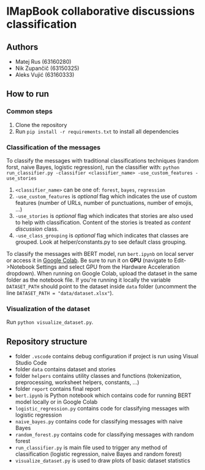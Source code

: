 
# IMapBook collaborative discussions classification

## Authors
- Matej Rus (63160280)
- Nik Zupančič (63150325)
- Aleks Vujić (63160333)

## How to run
### Common steps
1. Clone the repository
2. Run `pip install -r requirements.txt` to install all dependencies

### Classification of the messages 
To classify the messages with traditional classifications techniques (random forst, naive Bayes, logistic regression), run the classifier with: `python run_classifier.py -classifier <classifier_name> -use_custom_features -use_stories`
1. `<classifier_name>` can be one of: `forest`, `bayes`, `regression`
2. `-use_custom_features` is *optional* flag which indicates the use of custom features (number of URLs, number of punctuations, number of emojis, ...)
3. `-use_stories` is *optional* flag which indicates that stories are also used to help with classification. Content of the stories is treated as *content discussion* class.
4. `-use_class_grouping` is *optional* flag which indicates that classes are grouped. Look at helper/constants.py to see default class grouping.

To classify the messages with BERT model, run `bert.ipynb` on local server or access it in [Google Colab](https://colab.research.google.com/drive/1leHD3ptQg8NOd-YoN4FGleYOKCwEZ8CL?usp=sharing). Be sure to run it on **GPU** (navigate to Edit->Notebook Settings and select GPU from the Hardware Acceleration dropdown). When running on Google Colab, upload the dataset in the same folder as the notebook file.
If you're running it locally the variable `DATASET_PATH` should point to the dataset inside `data` folder (uncomment the line `DATASET_PATH = "data/dataset.xlsx"`).


### Visualization of the dataset
Run `python visualize_dataset.py`.

## Repository structure
- folder `.vscode` contains debug configuration if project is run using Visual Studio Code
- folder `data` contains dataset and stories
- folder `helpers` contains utility classes and functions (tokenization, preprocessing, worksheet helpers, constants, ...)
- folder `report` contains final report
- `bert.ipynb` is Python notebook which contains code for running BERT model locally or in Google Colab
- `logistic_regression.py` contains code for classifying messages with logistic regression
- `naive_bayes.py` contains code for classifying messages with naive Bayes
- `random_forest.py` contains code for classifying messages with random forest
- `run_classifier.py` is main file used to trigger any method of classification (logistic regression, naive Bayes and random forest)
- `visualize_dataset.py` is used to draw plots of basic dataset statistics
